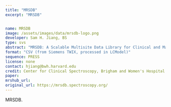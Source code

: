 ```yaml
---
title: "MRSDB"
excerpt: "MRSDB"


name: MRSDB
image: /assets/images/data/mrsdb-logo.png
developer: Sam H. Jiang, BS
type: svs
abstract: "MRSDB: A Scalable Multisite Data Library for Clinical and Machine Learning Applications of Magnetic Resonance Spectroscopy"
format: "CSV (from Siemens TWIX, processed in LCModel)"
sequence: PRESS
license: none
contact: hjiang@bwh.harvard.edu
credit: Center for Clinical Spectroscopy, Brigham and Women's Hospital and Harvard Medical School
paper:
mrshub_url:
original_url: https://mrsdb.spectroscopy.org/
---
```


MRSDB.
